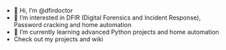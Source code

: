 - 👋 Hi, I’m @dfirdoctor
- 👀 I’m interested in DFIR (Digital Forensics and Incident Response), Password cracking and home automation
- 🌱 I’m currently learning advanced Python projects and home automation
- Check out my projects and wiki 
<!---
dfirdoctor/dfirdoctor is a ✨ special ✨ repository because its `README.md` (this file) appears on your GitHub profile.
You can click the Preview link to take a look at your changes.
--->
